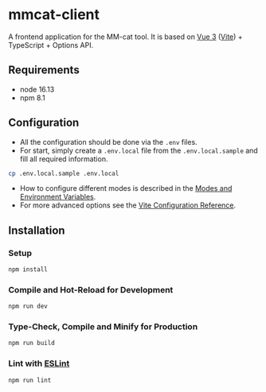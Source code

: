 # mmcat-client

A frontend application for the MM-cat tool. It is based on [Vue 3](https://vuejs.org/) ([Vite](https://vitejs.dev/)) + TypeScript + Options API.

## Requirements

- node 16.13
- npm 8.1

## Configuration

- All the configuration should be done via the `.env` files.
- For start, simply create a `.env.local` file from the `.env.local.sample` and fill all required information.
```sh
cp .env.local.sample .env.local
```
- How to configure different modes is described in the [Modes and Environment Variables](https://vitejs.dev/guide/env-and-mode.html).
- For more advanced options see the [Vite Configuration Reference](https://vitejs.dev/config/).

## Installation

### Setup

```sh
npm install
```

### Compile and Hot-Reload for Development

```sh
npm run dev
```

### Type-Check, Compile and Minify for Production

```sh
npm run build
```

### Lint with [ESLint](https://eslint.org/)

```sh
npm run lint
```
